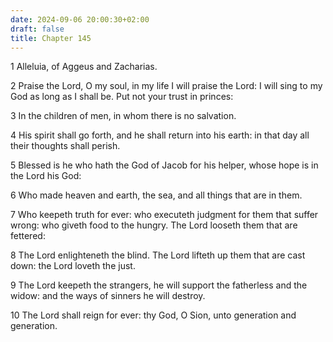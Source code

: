 ```yaml
---
date: 2024-09-06 20:00:30+02:00
draft: false
title: Chapter 145
---
```




1 Alleluia, of Aggeus and Zacharias.

2 Praise the Lord, O my soul, in my life I will praise the Lord: I will sing to my God as long as I shall be. Put not your trust in princes:

3 In the children of men, in whom there is no salvation.

4 His spirit shall go forth, and he shall return into his earth: in that day all their thoughts shall perish.

5 Blessed is he who hath the God of Jacob for his helper, whose hope is in the Lord his God:

6 Who made heaven and earth, the sea, and all things that are in them.

7 Who keepeth truth for ever: who executeth judgment for them that suffer wrong: who giveth food to the hungry. The Lord looseth them that are fettered:

8 The Lord enlighteneth the blind. The Lord lifteth up them that are cast down: the Lord loveth the just.

9 The Lord keepeth the strangers, he will support the fatherless and the widow: and the ways of sinners he will destroy.

10 The Lord shall reign for ever: thy God, O Sion, unto generation and generation.

